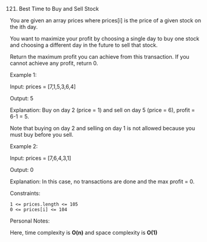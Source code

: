 121. Best Time to Buy and Sell Stock

You are given an array prices where prices[i] is the price of a given stock on the ith day.

You want to maximize your profit by choosing a single day to buy one stock and choosing a different day in the future to sell that stock.

Return the maximum profit you can achieve from this transaction. If you cannot achieve any profit, return 0.

Example 1:

Input: prices = [7,1,5,3,6,4]

Output: 5

Explanation: Buy on day 2 (price = 1) and sell on day 5 (price = 6), profit = 6-1 = 5.

Note that buying on day 2 and selling on day 1 is not allowed because you must buy before you sell.

Example 2:

Input: prices = [7,6,4,3,1]

Output: 0

Explanation: In this case, no transactions are done and the max profit = 0.

Constraints:

    1 <= prices.length <= 105
    0 <= prices[i] <= 104

Personal Notes:

Here, time complexity is **O(n)** and space complexity is **O(1)**
